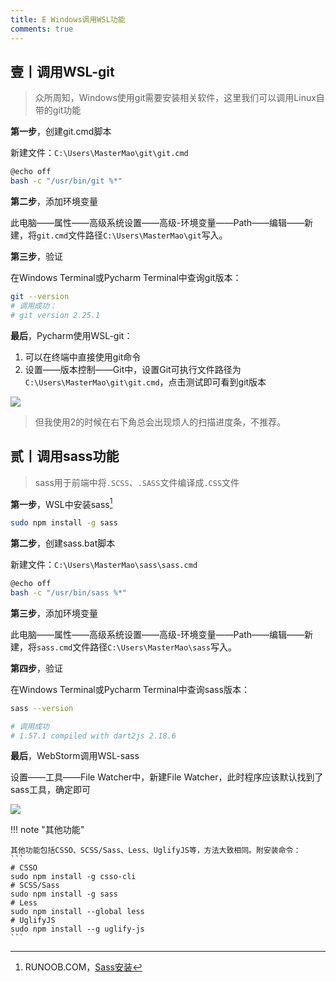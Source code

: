 ```yaml
---
title: E Windows调用WSL功能
comments: true
---
```


## 壹丨调用WSL-git

> 众所周知，Windows使用git需要安装相关软件，这里我们可以调用Linux自带的git功能

**第一步**，创建git.cmd脚本

新建文件：`C:\Users\MasterMao\git\git.cmd`

```bash
@echo off
bash -c "/usr/bin/git %*"
```

**第二步**，添加环境变量

此电脑——属性——高级系统设置——高级-环境变量——Path——编辑——新建，将`git.cmd`文件路径`C:\Users\MasterMao\git`写入。

**第三步**，验证

在Windows Terminal或Pycharm Terminal中查询git版本：

```bash
git --version
# 调用成功：
# git version 2.25.1
```

**最后**，Pycharm使用WSL-git：

1. 可以在终端中直接使用git命令
2. 设置——版本控制——Git中，设置Git可执行文件路径为`C:\Users\MasterMao\git\git.cmd`，点击测试即可看到git版本

<img src="https://my-gallery-1306340269.cos.ap-beijing.myqcloud.com/mastermao/Snipaste_2023-01-05_22-44-57.webp" />

> 但我使用2的时候在右下角总会出现烦人的扫描进度条，不推荐。

## 贰丨调用sass功能

> sass用于前端中将`.SCSS`、`.SASS`文件编译成`.CSS`文件

**第一步**，WSL中安装sass[^1]

```bash
sudo npm install -g sass
```

**第二步**，创建sass.bat脚本

新建文件：`C:\Users\MasterMao\sass\sass.cmd`

```bash
@echo off
bash -c "/usr/bin/sass %*"
```

**第三步**，添加环境变量

此电脑——属性——高级系统设置——高级-环境变量——Path——编辑——新建，将`sass.cmd`文件路径`C:\Users\MasterMao\sass`写入。

**第四步**，验证

在Windows Terminal或Pycharm Terminal中查询sass版本：

```bash
sass --version

# 调用成功
# 1.57.1 compiled with dart2js 2.18.6
```

**最后**，WebStorm调用WSL-sass

设置——工具——File Watcher中，新建File Watcher，此时程序应该默认找到了sass工具，确定即可

<img src="https://my-gallery-1306340269.cos.ap-beijing.myqcloud.com/mastermao/Snipaste_2023-01-05_22-51-19.webp" />

!!! note "其他功能"

	其他功能包括CSSO、SCSS/Sass、Less、UglifyJS等，方法大致相同。附安装命令：
	```
	# CSSO
	sudo npm install -g csso-cli
	# SCSS/Sass
	sudo npm install -g sass
	# Less
	sudo npm install --global less
	# UglifyJS
	sudo npm install --g uglify-js
	```

[^1]: RUNOOB.COM，[Sass安装](https://www.runoob.com/sass/sass-install.html)
